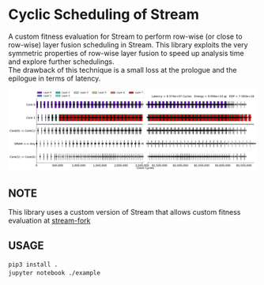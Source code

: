 # Cyclic Scheduling of Stream

A custom fitness evaluation for Stream to perform row-wise (or close to row-wise) layer fusion scheduling in Stream.
This library exploits the very symmetric properties of row-wise layer fusion to speed up analysis time and explore further schedulings.  
The drawback of this technique is a small loss at the prologue and the epilogue in terms of latency.

![scheduling](img.png)

## NOTE
This library uses a custom version of Stream that allows custom fitness evaluation at [stream-fork](https://github.com/Andful/stream-fork/tree/draft-custom-fitness-evaluation)

## USAGE
```bash
pip3 install .
jupyter notebook ./example
```
